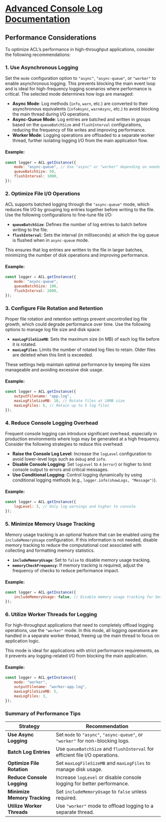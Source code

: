 # [Advanced Console Log Documentation](/docs/README.md)

## Performance Considerations

To optimize ACL’s performance in high-throughput applications, consider the following recommendations:

### 1. Use Asynchronous Logging

Set the `mode` configuration option to `"async"`, `"async-queue"`, or `"worker"` to enable asynchronous logging. This prevents blocking the main event loop and is ideal for high-frequency logging scenarios where performance is critical. The selected mode determines how logs are managed:

- **Async Mode**: Log methods (`info`, `warn`, etc.) are converted to their asynchronous equivalents (`infoAsync`, `warnAsync`, etc.) to avoid blocking the main thread during I/O operations.
- **Async-Queue Mode**: Log entries are batched and written in groups based on the `queueBatchSize` and `flushInterval` configurations, reducing the frequency of file writes and improving performance.
- **Worker Mode**: Logging operations are offloaded to a separate worker thread, further isolating logging I/O from the main application flow.

#### Example:

```js
const logger = ACL.getInstance({
	mode: "async-queue", // Use "async" or "worker" depending on needs
	queueBatchSize: 50,
	flushInterval: 1000,
});
```

### 2. Optimize File I/O Operations

ACL supports batched logging through the `"async-queue"` mode, which reduces file I/O by grouping log entries together before writing to the file. Use the following configurations to fine-tune file I/O:

- **`queueBatchSize`**: Defines the number of log entries to batch before writing to the file.
- **`flushInterval`**: Sets the interval (in milliseconds) at which the log queue is flushed when in `async-queue` mode.

This ensures that log entries are written to the file in larger batches, minimizing the number of disk operations and improving performance.

#### Example:

```js
const logger = ACL.getInstance({
	mode: "async-queue",
	queueBatchSize: 100,
	flushInterval: 2000,
});
```

### 3. Configure File Rotation and Retention

Proper file rotation and retention settings prevent uncontrolled log file growth, which could degrade performance over time. Use the following options to manage log file size and disk space:

- **`maxLogFileSizeMB`**: Sets the maximum size (in MB) of each log file before it is rotated.
- **`maxLogFiles`**: Limits the number of rotated log files to retain. Older files are deleted when this limit is exceeded.

These settings help maintain optimal performance by keeping file sizes manageable and avoiding excessive disk usage.

#### Example:

```js
const logger = ACL.getInstance({
	outputFilename: "app.log",
	maxLogFileSizeMB: 10, // Rotate files at 10MB size
	maxLogFiles: 5, // Retain up to 5 log files
});
```

### 4. Reduce Console Logging Overhead

Frequent console logging can introduce significant overhead, especially in production environments where logs may be generated at a high frequency. Consider the following strategies to reduce this overhead:

- **Raise the Console Log Level**: Increase the `logLevel` configuration to avoid lower-level logs such as `debug` and `info`.
- **Disable Console Logging**: Set `logLevel` to `4` (`error`) or higher to limit console output to errors and critical messages.
- **Use Conditional Logging**: Control logging dynamically by using conditional logging methods (e.g., `logger.info(showLogs, "Message")`).

#### Example:

```js
const logger = ACL.getInstance({
	logLevel: 3, // Only log warnings and higher to console
});
```

### 5. Minimize Memory Usage Tracking

Memory usage tracking is an optional feature that can be enabled using the `includeMemoryUsage` configuration. If this information is not needed, disable memory tracking to reduce the computational cost associated with collecting and formatting memory statistics.

- **`includeMemoryUsage`**: Set to `false` to disable memory usage tracking.
- **`memoryCheckFrequency`**: If memory tracking is required, adjust the frequency of checks to reduce performance impact.

#### Example:

```js
const logger = ACL.getInstance({
	includeMemoryUsage: false, // Disable memory usage tracking for better performance
});
```

### 6. Utilize Worker Threads for Logging

For high-throughput applications that need to completely offload logging operations, use the `"worker"` mode. In this mode, all logging operations are handled in a separate worker thread, freeing up the main thread to focus on application logic.

This mode is ideal for applications with strict performance requirements, as it prevents any logging-related I/O from blocking the main application.

#### Example:

```js
const logger = ACL.getInstance({
	mode: "worker",
	outputFilename: "worker-app.log",
	maxLogFileSizeMB: 5,
	maxLogFiles: 3,
});
```

### Summary of Performance Tips

| **Strategy**                 | **Recommendation**                                                             |
| ---------------------------- | ------------------------------------------------------------------------------ |
| **Use Async Logging**        | Set `mode` to `"async"`, `"async-queue"`, or `"worker"` for non-blocking logs. |
| **Batch Log Entries**        | Use `queueBatchSize` and `flushInterval` for efficient file I/O operations.    |
| **Optimize File Rotation**   | Set `maxLogFileSizeMB` and `maxLogFiles` to manage disk usage.                 |
| **Reduce Console Logging**   | Increase `logLevel` or disable console logging for better performance.         |
| **Minimize Memory Tracking** | Set `includeMemoryUsage` to `false` unless required.                           |
| **Utilize Worker Threads**   | Use `"worker"` mode to offload logging to a separate thread.                   |
